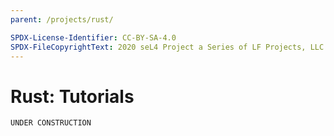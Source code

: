 ```yaml
---
parent: /projects/rust/

SPDX-License-Identifier: CC-BY-SA-4.0
SPDX-FileCopyrightText: 2020 seL4 Project a Series of LF Projects, LLC.
---
```


# Rust: Tutorials

```
UNDER CONSTRUCTION
```
